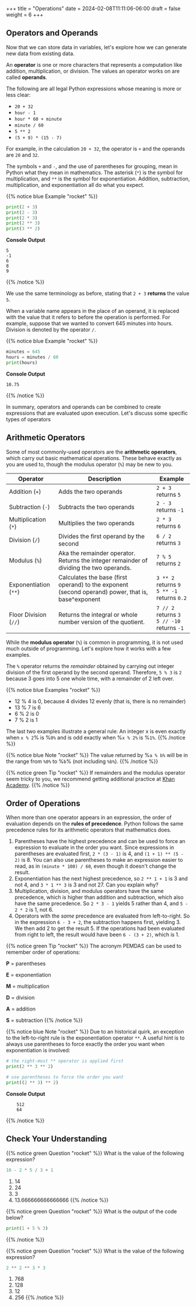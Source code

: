+++
title = "Operations"
date = 2024-02-08T11:11:06-06:00
draft = false
weight = 6
+++

## Operators and Operands

Now that we can store data in variables, let's explore how we can generate new data from existing data.

An **operator** is one or more characters that represents a computation like addition, multiplication, or division. The values an operator works on are called **operands**.

The following are all legal Python expressions whose meaning is more or less clear:

- `20 + 32`
- `hour - 1`
- `hour * 60 + minute`
- `minute / 60`
- `5 ** 2`
- `(5 + 9) * (15 - 7)`

For example, in the calculation `20 + 32`, the operator is `+` and the operands are `20` and `32`.

The symbols `+` and `-`, and the use of parentheses for grouping, mean in Python what they mean in mathematics. The asterisk (`*`) is the symbol for multiplication, and `**` is the symbol for exponentiation. Addition, subtraction, multiplication, and exponentiation all do what you expect.

{{% notice blue Example "rocket" %}}
```python {linenos=table}
print(2 + 3)
print(2 - 3)
print(2 * 3)
print(2 ** 3)
print(3 ** 2)
```

**Console Output**

```console {linenos=table}
5
-1
6
8
9
```
{{% /notice %}}

We use the same terminology as before, stating that `2 + 3` **returns** the value `5`.

When a variable name appears in the place of an operand, it is replaced with the value that it refers to before the operation is performed. For example, suppose that we wanted to convert 645 minutes into hours. Division is denoted by the operator `/`.

{{% notice blue Example "rocket" %}}
```python {linenos=table}
minutes = 645
hours = minutes / 60
print(hours)
```

**Console Output**

```console
10.75
```
{{% /notice %}}

In summary, operators and operands can be combined to create expressions that are evaluated upon execution. Let's discuss some specific types of operators

## Arithmetic Operators

Some of most commonly-used operators are the **arithmetic operators**, which carry out basic mathematical operations. These behave exactly as you are used to, though the modulus operator (`%`) may be new to you.

| Operator | Description | Example |
|-|-|-|  
| Addition (`+`) | Adds the two operands | `2 + 3` returns `5` |
| Subtraction (`-`) | Subtracts the two operands | `2 - 3` returns `-1` |
| Multiplication (`*`) | Multiplies the two operands | `2 * 3` returns `6` |
| Division (`/`) | Divides the first operand by the second | `6 / 2` returns `3` |
| Modulus (`%`) | Aka the remainder operator. Returns the integer remainder of dividing the two operands. | `7 % 5` returns `2` |
| Exponentiation (`**`) | Calculates the base (first operand) to the exponent (second operand) power, that is, base^exponent | `3 ** 2` returns `9` <br>`5 ** -1` returns `0.2` |
| Floor Division (`//`) | Returns the integral or whole number version of the quotient. | `7 // 2` returns `3` <br>`5 // -10` returns `-1` |

While the **modulus operator** (`%`) is common in programming, it is not used much
outside of programming. Let's explore how it works with a few examples.

The `%` operator returns the *remainder* obtained by carrying out integer division of the first operand by the second operand. Therefore, `5 % 3` is `2` because 3 goes into 5 one whole time, with a remainder of 2 left over.

{{% notice blue Examples "rocket" %}}
- 12 % 4 is 0, because 4 divides 12 evenly (that is, there is no remainder)
- 13 % 7 is 6
- 6 % 2 is 0
- 7 % 2 is 1

The last two examples illustrate a general rule: An integer x is even exactly
when `x % 2`% is %`0%` and is odd exactly when %`x % 2%` is %`1%`.
{{% /notice %}}

{{% notice blue Note "rocket" %}}
The value returned by %`a % b%` will be in the range from `%0%` to %`b`%
(not including `%b%`).
{{% /notice %}}

{{% notice green Tip "rocket" %}}
If remainders and the modulus operator seem tricky to you, we recommend
getting additional practice at [Khan Academy](https://www.khanacademy.org/computing/computer-science/cryptography/modarithmetic/a/what-is-modular-arithmetic).
{{% /notice %}}

## Order of Operations

When more than one operator appears in an expression, the order of evaluation depends on the **rules of precedence**. Python follows the same precedence rules for its arithmetic operators that mathematics does.

1. Parentheses have the highest precedence and can be used to force an expression to evaluate in the order you want. Since expressions in parentheses are evaluated first, `2 * (3 - 1)` is 4, and `(1 + 1) ** (5 - 2)` is 8. You can also use parentheses to make an expression easier to read, as in `(minute * 100) / 60`, even though it doesn't change the result.
1. Exponentiation has the next highest precedence, so `2 ** 1 + 1` is 3 and not 4, and `3 * 1 ** 3` is 3 and not 27. Can you explain why?
1. Multiplication, division, and modulus operators have the same precedence, which is higher than addition and subtraction, which also have the same precedence. So `2 * 3 - 1` yields 5 rather than 4, and `5 - 2 * 2` is 1, not 6.
1. Operators with the *same* precedence are evaluated from left-to-right. So in the expression `6 - 3 + 2`, the subtraction happens first, yielding 3. We then add 2 to get the result 5. If the operations had been evaluated from right to left, the result would have been `6 - (3 + 2)`, which is 1.

{{% notice green Tip "rocket" %}}
The acronym PEMDAS can be used to remember order of operations:

**P** = parentheses

**E** = exponentiation

**M** = multiplication

**D** = division

**A** = addition

**S** = subtraction
{{% /notice %}}

{{% notice blue Note "rocket" %}}
Due to an historical quirk, an exception to the left-to-right rule is the exponentiation operator `**`. A useful hint is to always use parentheses to force exactly the order you want when exponentiation is involved:

```python {linenos=table}
# the right-most ** operator is applied first
print(2 ** 3 ** 2)

# use parentheses to force the order you want
print((2 ** 3) ** 2)
```

**Console Output**

```console
    512
    64
```
{{% /notice %}}

## Check Your Understanding

{{% notice green Question "rocket" %}}
What is the value of the following expression?

```python
16 - 2 * 5 / 3 + 1
```

1. 14
1. 24
1. 3
1. 13.666666666666666
{{% /notice %}}


{{% notice green Question "rocket" %}}
What is the output of the code below?

```python
print(1 + 5 % 3)
```
{{% /notice %}}

{{% notice green Question "rocket" %}}
What is the value of the following expression?

```python
2 ** 2 ** 3 * 3
```

1. 768
1. 128
1. 12
1. 256
{{% /notice %}}
